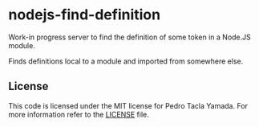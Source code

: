 # nodejs-find-definition
Work-in progress server to find the definition of some token in a Node.JS
module.

Finds definitions local to a module and imported from somewhere else.

## License
This code is licensed under the MIT license for Pedro Tacla Yamada. For more
information refer to the [LICENSE](/LICENSE) file.
